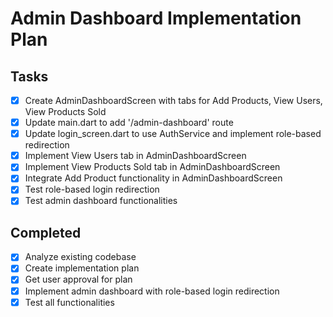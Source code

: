 # Admin Dashboard Implementation Plan

## Tasks
- [x] Create AdminDashboardScreen with tabs for Add Products, View Users, View Products Sold
- [x] Update main.dart to add '/admin-dashboard' route
- [x] Update login_screen.dart to use AuthService and implement role-based redirection
- [x] Implement View Users tab in AdminDashboardScreen
- [x] Implement View Products Sold tab in AdminDashboardScreen
- [x] Integrate Add Product functionality in AdminDashboardScreen
- [x] Test role-based login redirection
- [x] Test admin dashboard functionalities

## Completed
- [x] Analyze existing codebase
- [x] Create implementation plan
- [x] Get user approval for plan
- [x] Implement admin dashboard with role-based login redirection
- [x] Test all functionalities
